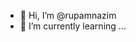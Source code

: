 - 👋 Hi, I’m @rupamnazim
- 🌱 I’m currently learning ...

<!---
rupamnazim/rupamnazim is a ✨ special ✨ repository because its `README.md` (this file) appears on your GitHub profile.
You can click the Preview link to take a look at your changes.
--->

